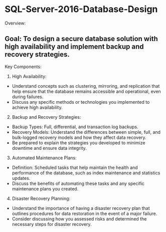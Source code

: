 # SQL-Server-2016-Database-Design

Overview:

## Goal: To design a secure database solution with high availability and implement backup and recovery strategies.
Key Components:

1. High Availability:

* Understand concepts such as clustering, mirroring, and replication that help ensure that the database remains accessible and operational, even during failures.
* Discuss any specific methods or technologies you implemented to achieve high availability.
2. Backup and Recovery Strategies:

* Backup Types: Full, differential, and transaction log backups.
* Recovery Models: Understand the differences between simple, full, and bulk-logged recovery models and how they affect data recovery.
* Be prepared to explain the strategies you developed to minimize downtime and ensure data integrity.
3. Automated Maintenance Plans:

* Definition: Scheduled tasks that help maintain the health and performance of the database, such as index maintenance and statistics updates.
* Discuss the benefits of automating these tasks and any specific maintenance plans you created.
4. Disaster Recovery Planning:

* Understand the importance of having a disaster recovery plan that outlines procedures for data restoration in the event of a major failure.
* Consider discussing how you assessed risks and determined the necessary steps for disaster recovery.

